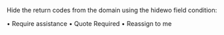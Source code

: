 Hide the return codes from the domain using the hidewo field condition:

•	Require assistance
•	Quote Required
•	Reassign to me 